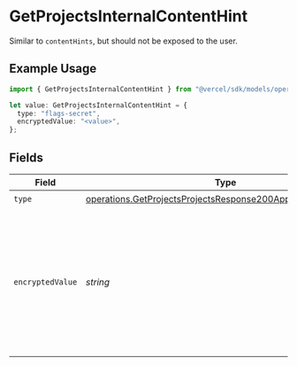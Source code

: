 # GetProjectsInternalContentHint

Similar to `contentHints`, but should not be exposed to the user.

## Example Usage

```typescript
import { GetProjectsInternalContentHint } from "@vercel/sdk/models/operations";

let value: GetProjectsInternalContentHint = {
  type: "flags-secret",
  encryptedValue: "<value>",
};
```

## Fields

| Field                                                                                                                                        | Type                                                                                                                                         | Required                                                                                                                                     | Description                                                                                                                                  |
| -------------------------------------------------------------------------------------------------------------------------------------------- | -------------------------------------------------------------------------------------------------------------------------------------------- | -------------------------------------------------------------------------------------------------------------------------------------------- | -------------------------------------------------------------------------------------------------------------------------------------------- |
| `type`                                                                                                                                       | [operations.GetProjectsProjectsResponse200ApplicationJSONType](../../models/operations/getprojectsprojectsresponse200applicationjsontype.md) | :heavy_check_mark:                                                                                                                           | N/A                                                                                                                                          |
| `encryptedValue`                                                                                                                             | *string*                                                                                                                                     | :heavy_check_mark:                                                                                                                           | Contains the `value` of the env variable, encrypted with a special key to make decryption possible in the subscriber Lambda.                 |